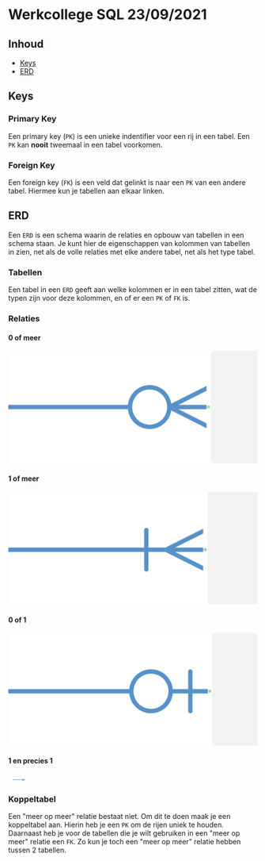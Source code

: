 # Werkcollege SQL 23/09/2021

## Inhoud

- [Keys](#Keys)
- [ERD](#ERD)

## Keys

### Primary Key

Een primary key (`PK`) is een unieke indentifier voor een rij in een tabel. Een `PK` kan **nooit** tweemaal in een tabel voorkomen.

### Foreign Key

Een foreign key (`FK`) is een veld dat gelinkt is naar een `PK` van een andere tabel. Hiermee kun je tabellen aan elkaar linken.

## ERD

Een `ERD` is een schema waarin de relaties en opbouw van tabellen in een schema staan. Je kunt hier de eigenschappen van kolommen van tabellen in zien, net als de volle relaties met elke andere tabel, net als het type tabel.

### Tabellen

Een tabel in een `ERD` geeft aan welke kolommen er in een tabel zitten, wat de typen zijn voor deze kolommen, en of er een `PK` of `FK` is.

### Relaties

#### 0 of meer

![0-of-meer](../../assets/sql/2021-09-23/0-or-many.png)

#### 1 of meer

![1-of-meer](../../assets/sql/2021-09-23/1-or-many.png)

#### 0 of 1

![0-1](../../assets/sql/2021-09-23/0-or-1.png)

#### 1 en precies 1

![1-1](../../assets/to-sort/Pasted%20image%2020211007133205.png)

### Koppeltabel

Een "meer op meer" relatie bestaat niet. Om dit te doen maak je een koppeltabel aan. Hierin heb je een `PK` om de rijen uniek te houden. Daarnaast heb je voor de tabellen die je wilt gebruiken in een "meer op meer" relatie een `FK`. Zo kun je toch een "meer op meer" relatie hebben tussen 2 tabellen.
